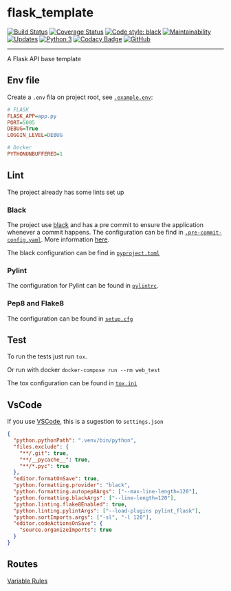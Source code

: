 # flask_template

[![Build Status](https://travis-ci.org/ricardochaves/flask_template.svg?branch=master)](https://travis-ci.org/ricardochaves/flask_template) [![Coverage Status](https://coveralls.io/repos/github/ricardochaves/flask_template/badge.svg?branch=master)](https://coveralls.io/github/ricardochaves/flask_template?branch=master) [![Code style: black](https://img.shields.io/badge/code%20style-black-000000.svg)](https://github.com/ambv/black) [![Maintainability](https://api.codeclimate.com/v1/badges/cf419e1537019ed23b51/maintainability)](https://codeclimate.com/github/ricardochaves/flask_template/maintainability) [![Updates](https://pyup.io/repos/github/ricardochaves/flask_template/shield.svg)](https://pyup.io/repos/github/ricardochaves/flask_template/) [![Python 3](https://pyup.io/repos/github/ricardochaves/flask_template/python-3-shield.svg)](https://pyup.io/repos/github/ricardochaves/flask_template/) [![Codacy Badge](https://api.codacy.com/project/badge/Grade/3affcb2f1dff44288c894d79fa3f0ac7)](https://www.codacy.com/app/ricardochaves/flask_template?utm_source=github.com&utm_medium=referral&utm_content=ricardochaves/flask_template&utm_campaign=Badge_Grade)
[![GitHub](https://img.shields.io/github/license/mashape/apistatus.svg)](https://github.com/ricardochaves/flask_template/blob/master/LICENSE)

---

A Flask API base template

## Env file

Create a `.env` fila on project root, see [`.example.env`](https://github.com/ricardochaves/flask_template/blob/master/.exemple.env):

```INI
# FLASK
FLASK_APP=app.py
PORT=5005
DEBUG=True
LOGGIN_LEVEL=DEBUG

# Docker
PYTHONUNBUFFERED=1
```

## Lint

The project already has some lints set up

### Black

The project use [black](https://github.com/ambv/black/) and has a pre commit to ensure the application whenever a commit happens. The configuration can be find in [`.pre-commit-config.yaml`](https://github.com/ricardochaves/flask_template/blob/master/.pre-commit-config.yaml). More information [here](https://github.com/ambv/black/#version-control-integration).

The black configuration can be find in [`pyproject.toml`](https://github.com/ricardochaves/flask_template/blob/master/pyproject.toml)

### Pylint

The configuration for Pylint can be found in [`pylintrc`](https://github.com/ricardochaves/flask_template/blob/master/.pylintrc).

### Pep8 and Flake8

The configuration can be found in [`setup.cfg`](https://github.com/ricardochaves/flask_template/blob/master/setup.cfg)

## Test

To run the tests just run `tox`.

Or run with docker `docker-compose run --rm web_test`

The tox configuration can be found in [`tox.ini`](https://github.com/ricardochaves/flask_template/blob/master/tox.ini)

## VsCode

If you use [VSCode](https://code.visualstudio.com/), this is a sugestion to `settings.json`

```json
{
  "python.pythonPath": ".venv/bin/python",
  "files.exclude": {
    "**/.git": true,
    "**/__pycache__": true,
    "**/*.pyc": true
  },
  "editor.formatOnSave": true,
  "python.formatting.provider": "black",
  "python.formatting.autopep8Args": ["--max-line-length=120"],
  "python.formatting.blackArgs": ["--line-length=120"],
  "python.linting.flake8Enabled": true,
  "python.linting.pylintArgs": ["--load-plugins pylint_flask"],
  "python.sortImports.args": ["-sl", "-l 120"],
  "editor.codeActionsOnSave": {
    "source.organizeImports": true
  }
}
```

## Routes

[Variable Rules](http://flask.pocoo.org/docs/1.0/quickstart/#variable-rules)
